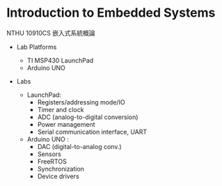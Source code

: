 # Introduction to Embedded Systems
NTHU 10910CS 嵌入式系統概論

 - Lab Platforms
	 - TI MSP430 LaunchPad
	 - Arduino UNO

 - Labs
	 - LaunchPad:
	   - Registers/addressing mode/IO
	   - Timer and clock
	   - ADC (analog-to-digital conversion)
	   - Power management
	   - Serial communication interface, UART
	 - Arduino UNO :
	   - DAC (digital-to-analog conv.)
	   - Sensors
	   - FreeRTOS
	   - Synchronization
	   - Device drivers
